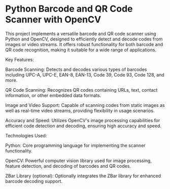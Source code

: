 # Python Barcode and QR Code Scanner with OpenCV


This project implements a versatile barcode and QR code scanner using Python and OpenCV, designed to efficiently detect and decode codes from images or video streams. It offers robust functionality for both barcode and QR code recognition, making it suitable for a wide range of applications.

Key Features:

Barcode Scanning: Detects and decodes various types of barcodes including UPC-A, UPC-E, EAN-8, EAN-13, Code 39, Code 93, Code 128, and more.

QR Code Scanning: Recognizes QR codes containing URLs, text, contact information, or other embedded data formats.

Image and Video Support: Capable of scanning codes from static images as well as real-time video streams, providing flexibility in usage scenarios.

Accuracy and Speed: Utilizes OpenCV's image processing capabilities for efficient code detection and decoding, ensuring high accuracy and speed.

Technologies Used:

Python: Core programming language for implementing the scanner functionality.

OpenCV: Powerful computer vision library used for image processing, feature detection, and decoding of barcodes and QR codes.

ZBar Library (optional): Optionally integrates the ZBar library for enhanced barcode decoding support.
